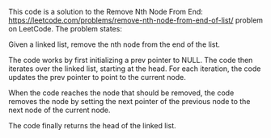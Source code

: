 This code is a solution to the Remove Nth Node From End: https://leetcode.com/problems/remove-nth-node-from-end-of-list/ problem on LeetCode. The problem states:

Given a linked list, remove the nth node from the end of the list.

The code works by first initializing a prev pointer to NULL. The code then iterates over the linked list, starting at the head. For each iteration, the code updates the prev pointer to point to the current node.

When the code reaches the node that should be removed, the code removes the node by setting the next pointer of the previous node to the next node of the current node.

The code finally returns the head of the linked list.​
